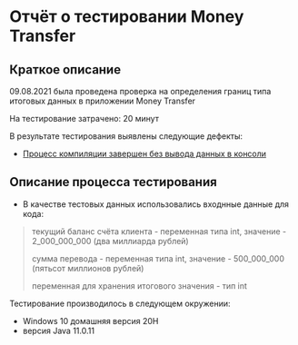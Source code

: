 # Отчёт о тестировании Money Transfer

## Краткое описание

09.08.2021 была проведена проверка на определения границ типа итоговых данных в приложении Money Transfer

На тестирование затрачено: 20 минут

В результате тестирования выявлены следующие дефекты:
* [Процесс компиляции завершен без вывода данных в консоли](https://github.com/Zumaletto/HW3-2-1/issues/1)

## Описание процесса тестирования

* В качестве тестовых данных использовались входнные данные для кода:

>текущий баланс счёта клиента - переменная типа int, значение - 2_000_000_000 (два миллиарда рублей)
> 
>сумма перевода - переменная типа int, значение - 500_000_000 (пятьсот миллионов рублей)
> 
>переменная для хранения итогового значения - тип int

Тестирование производилось в следующем окружении:
* Windows 10 домашняя версия 20H
* версия Java 11.0.11
